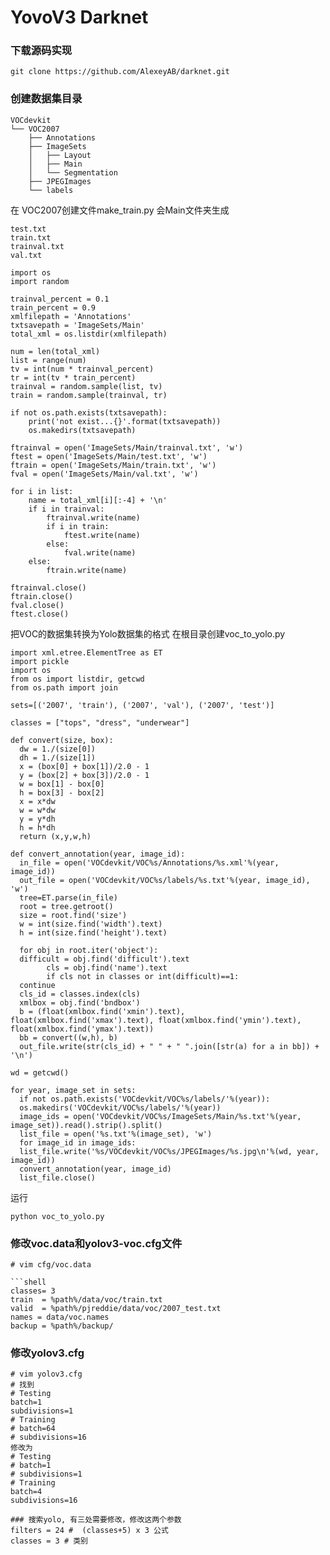 # YovoV3 Darknet

### 下载源码实现
```
git clone https://github.com/AlexeyAB/darknet.git
```
### 创建数据集目录

```
VOCdevkit
└── VOC2007
    ├── Annotations
    ├── ImageSets
    │   ├── Layout
    │   ├── Main
    │   └── Segmentation
    ├── JPEGImages
    └── labels
```
在 VOC2007创建文件make_train.py
会Main文件夹生成
```
test.txt
train.txt
trainval.txt
val.txt
```
```
import os
import random
 
trainval_percent = 0.1
train_percent = 0.9
xmlfilepath = 'Annotations'
txtsavepath = 'ImageSets/Main'
total_xml = os.listdir(xmlfilepath)
 
num = len(total_xml)
list = range(num)
tv = int(num * trainval_percent)
tr = int(tv * train_percent)
trainval = random.sample(list, tv)
train = random.sample(trainval, tr)
 
if not os.path.exists(txtsavepath):
    print('not exist...{}'.format(txtsavepath))
    os.makedirs(txtsavepath)
 
ftrainval = open('ImageSets/Main/trainval.txt', 'w')
ftest = open('ImageSets/Main/test.txt', 'w')
ftrain = open('ImageSets/Main/train.txt', 'w')
fval = open('ImageSets/Main/val.txt', 'w')
 
for i in list:
    name = total_xml[i][:-4] + '\n'
    if i in trainval:
        ftrainval.write(name)
        if i in train:
            ftest.write(name)
        else:
            fval.write(name)
    else:
        ftrain.write(name)
 
ftrainval.close()
ftrain.close()
fval.close()
ftest.close()
```

把VOC的数据集转换为Yolo数据集的格式
在根目录创建voc_to_yolo.py
```
import xml.etree.ElementTree as ET  
import pickle  
import os  
from os import listdir, getcwd  
from os.path import join  
  
sets=[('2007', 'train'), ('2007', 'val'), ('2007', 'test')]  
  
classes = ["tops", "dress", "underwear"]  
  
def convert(size, box):  
  dw = 1./(size[0])  
  dh = 1./(size[1])  
  x = (box[0] + box[1])/2.0 - 1  
  y = (box[2] + box[3])/2.0 - 1  
  w = box[1] - box[0]  
  h = box[3] - box[2]  
  x = x*dw  
  w = w*dw  
  y = y*dh  
  h = h*dh  
  return (x,y,w,h)  
  
def convert_annotation(year, image_id):  
  in_file = open('VOCdevkit/VOC%s/Annotations/%s.xml'%(year, image_id))  
  out_file = open('VOCdevkit/VOC%s/labels/%s.txt'%(year, image_id), 'w')  
  tree=ET.parse(in_file)  
  root = tree.getroot()  
  size = root.find('size')  
  w = int(size.find('width').text)  
  h = int(size.find('height').text)  
  
  for obj in root.iter('object'):  
  difficult = obj.find('difficult').text  
        cls = obj.find('name').text  
        if cls not in classes or int(difficult)==1:  
  continue  
  cls_id = classes.index(cls)  
  xmlbox = obj.find('bndbox')  
  b = (float(xmlbox.find('xmin').text), float(xmlbox.find('xmax').text), float(xmlbox.find('ymin').text), float(xmlbox.find('ymax').text))  
  bb = convert((w,h), b)  
  out_file.write(str(cls_id) + " " + " ".join([str(a) for a in bb]) + '\n')  
  
wd = getcwd()  
  
for year, image_set in sets:  
  if not os.path.exists('VOCdevkit/VOC%s/labels/'%(year)):  
  os.makedirs('VOCdevkit/VOC%s/labels/'%(year))  
  image_ids = open('VOCdevkit/VOC%s/ImageSets/Main/%s.txt'%(year, image_set)).read().strip().split()  
  list_file = open('%s.txt'%(image_set), 'w')  
  for image_id in image_ids:  
  list_file.write('%s/VOCdevkit/VOC%s/JPEGImages/%s.jpg\n'%(wd, year, image_id))  
  convert_annotation(year, image_id)  
  list_file.close()
```
运行
```
python voc_to_yolo.py
```

### 修改voc.data和yolov3-voc.cfg文件
```
# vim cfg/voc.data

```shell
classes= 3
train  = %path%/data/voc/train.txt
valid  = %path%/pjreddie/data/voc/2007_test.txt
names = data/voc.names
backup = %path%/backup/
```

### 修改yolov3.cfg
```shell
# vim yolov3.cfg
# 找到
# Testing
batch=1
subdivisions=1
# Training
# batch=64
# subdivisions=16
修改为
# Testing
# batch=1
# subdivisions=1
# Training
batch=4
subdivisions=16

### 搜索yolo, 有三处需要修改，修改这两个参数
filters = 24 #  (classes+5) x 3 公式
classes = 3 # 类别
```

<!--stackedit_data:
eyJoaXN0b3J5IjpbMTU4NDM3NTY1N119
-->